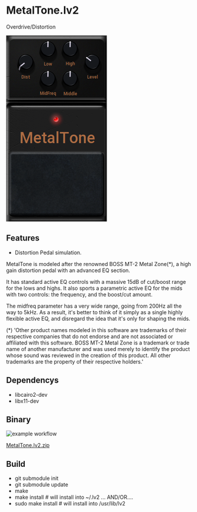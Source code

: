 # MetalTone.lv2
Overdrive/Distortion

![MetalTone](https://github.com/brummer10/MetalTone/blob/main/MetalTone.png?raw=true)


## Features

- Distortion Pedal simulation. 

MetalTone is modeled after the renowned BOSS MT-2 Metal Zone(*), a high gain distortion pedal with an advanced EQ section.

It has standard active EQ controls with a massive 15dB of cut/boost range for the lows and highs.
It also sports a parametric active EQ for the mids with two controls: the frequency, and the boost/cut amount.

The midfreq parameter has a very wide range, going from 200Hz all the way to 5kHz. As a result, it's better to think of it simply as a single highly flexible active EQ, 
and disregard the idea that it's only for shaping the mids.

(*) 'Other product names modeled in this software are trademarks of their respective companies that do not endorse and are not associated or affiliated with this software.
BOSS MT-2 Metal Zone is a trademark or trade name of another manufacturer and was used merely to identify the product whose sound was reviewed in the creation of this 
product. All other trademarks are the property of their respective holders.'

## Dependencys

- libcairo2-dev
- libx11-dev

## Binary

![example workflow](https://github.com/brummer10/MetalTone/actions/workflows/build.yml/badge.svg)

[MetalTone.lv2.zip](https://github.com/brummer10/MetalTone/releases/download/Latest/MetalTone.lv2.zip)

## Build

- git submodule init
- git submodule update
- make
- make install # will install into ~/.lv2 ... AND/OR....
- sudo make install # will install into /usr/lib/lv2
